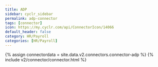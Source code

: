 ```yaml
---
title: ADP
sidebar: cyclr_sidebar
permalink: adp-connector
tags: [connector]
icon: https://my.cyclr.com/api/ConnectorIcon/14066
default_header: false
category: HR/Payroll
categories: [HR/Payroll]
---
```

{% assign connectordata = site.data.v2.connectors.connector-adp %}
{% include v2/connector/connector.html %}	